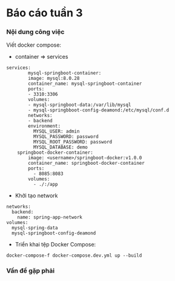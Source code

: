 # Báo cáo tuần 3
### Nội dung công việc
Viết docker compose:

- container => services
```
services:
        mysql-springboot-container:
		image: mysql:8.0.28
		container_name: mysql-springboot-container
		ports:
		- 3310:3306
		volumes:
		- mysql-springboot-data:/var/lib/mysql
		- mysql-springbboot-config-deamond:/etc/mysql/conf.d
		networks:
		- backend
		environment:
		  MYSQL_USER: admin
		  MYSQL_PASSWORD: password
		  MYSQL_ROOT_PASSWORD: password
		  MYSQL_DATABASE: demo
	springboot-docker-container:
		image: <username>/springboot-docker:v1.0.0
		container_name: springboot-docker-container
		ports:
		  - 8085:8083
		volumes:
		  - ./:/app
```
- Khởi tạo network
```
networks:
  backend:
    name: spring-app-network
volumes:
  mysql-spring-data
  mysql-springboot-config-deamond
```

- Triển khai tệp Docker Compose: 
```
docker-compose-f docker-compose.dev.yml up --build
```
### Vấn đề gặp phải
        

